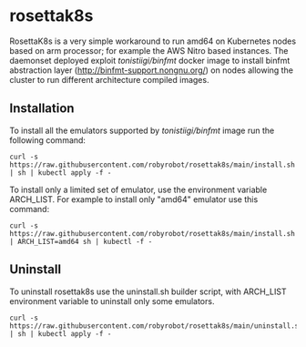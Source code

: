 # rosettak8s

RosettaK8s is a very simple workaround to run amd64 on Kubernetes nodes based on arm processor; for example the AWS Nitro based instances.
The daemonset deployed exploit *tonistiigi/binfmt* docker image to install binfmt abstraction layer (http://binfmt-support.nongnu.org/) on nodes allowing the cluster to run different architecture compiled images.

## Installation
To install all the emulators supported by *tonistiigi/binfmt* image run the following command:
```
curl -s https://raw.githubusercontent.com/robyrobot/rosettak8s/main/install.sh | sh | kubectl apply -f -
```
To install only a limited set of emulator, use the environment variable ARCH_LIST. For example to install only "amd64" emulator use this command:
```
curl -s https://raw.githubusercontent.com/robyrobot/rosettak8s/main/install.sh | ARCH_LIST=amd64 sh | kubectl -f -
```

## Uninstall
To uninstall rosettak8s use the uninstall.sh builder script, with ARCH_LIST environment variable to uninstall only some emulators.
```
curl -s https://raw.githubusercontent.com/robyrobot/rosettak8s/main/uninstall.sh | sh | kubectl apply -f -
```
